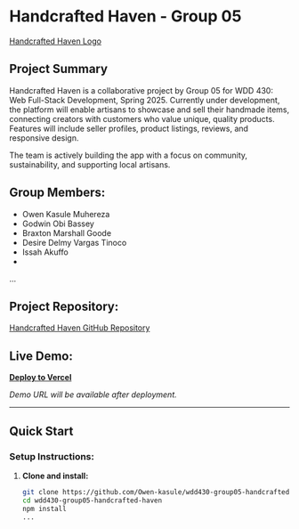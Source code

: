 # Handcrafted Haven - Group 05

[Handcrafted Haven Logo](https://images.unsplash.com/photo-1571864358655-eda1b38b2549?w=800&h=200&fit=crop)

## Project Summary
Handcrafted Haven is a collaborative project by Group 05 for WDD 430: Web Full-Stack Development, Spring 2025. Currently under development, the platform will enable artisans to showcase and sell their handmade items, connecting creators with customers who value unique, quality products. Features will include seller profiles, product listings, reviews, and responsive design.

The team is actively building the app with a focus on community, sustainability, and supporting local artisans.

## Group Members:
- Owen Kasule Muhereza
- Godwin Obi Bassey
- Braxton Marshall Goode
- Desire Delmy Vargas Tinoco
- Issah Akuffo
-
...

## Project Repository:
[Handcrafted Haven GitHub Repository](https://github.com/Owen-kasule/wdd430-group05-handcrafted-haven)

## Live Demo:
 **[Deploy to Vercel](https://vercel.com/new/clone?repository-url=https://github.com/Owen-kasule/wdd430-group05-handcrafted-haven)**

*Demo URL will be available after deployment.*

---

##  Quick Start

### Setup Instructions:
1. **Clone and install:**
   ```bash
   git clone https://github.com/Owen-kasule/wdd430-group05-handcrafted-haven.git
   cd wdd430-group05-handcrafted-haven
   npm install
   ...
